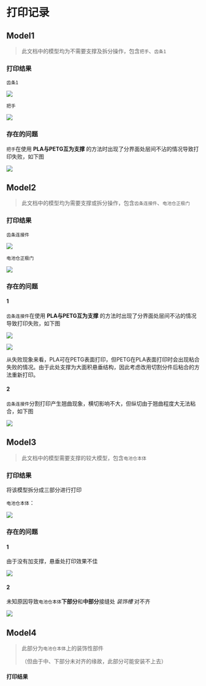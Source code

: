# 打印记录

## Model1

> 此文档中的模型均为不需要支撑及拆分操作，包含`把手`、`齿条1`

### 打印结果

 `齿条1`

![](Pics/0.jpg)

`把手`

![](Pics/1.jpg)

### 存在的问题

`把手`在使用 **PLA与PETG互为支撑** 的方法时出现了分界面处层间不沾的情况导致打印失败，如下图

![](Pics/2.jpg)

## Model2

> 此文档中的模型均为需要支撑或拆分操作，包含`齿条连接件`、`电池仓正极门`

### 打印结果

`齿条连接件`

![](Pics/6.jpg)

`电池仓正极门`

![](Pics/7.jpg)

### 存在的问题

#### 1

`齿条连接件`在使用 **PLA与PETG互为支撑** 的方法时出现了分界面处层间不沾的情况导致打印失败，如下图

![](Pics/3.jpg)

![](Pics/4.jpg)

从失败现象来看，PLA可在PETG表面打印，但PETG在PLA表面打印时会出现粘合失败的情况。由于此处支撑为大面积悬垂结构，因此考虑改用切割分件后粘合的方法重新打印。

#### 2

`齿条连接件`分割打印产生翘曲现象，横切影响不大，但纵切由于翘曲程度大无法粘合，如下图

![](Pics/5.jpg)

## Model3

> 此文档中的模型需要支撑的较大模型，包含`电池仓本体`

### 打印结果

将该模型拆分成三部分进行打印

`电池仓本体`：

![](Pics/8.jpg)

### 存在的问题

#### 1

由于没有加支撑，悬垂处打印效果不佳

![](Pics/9.jpg)

#### 2

未知原因导致`电池仓本体`**下部分**和**中部分**接缝处 *装饰槽* 对不齐

![](Pics/10.jpg)

## Model4

> 此部分为`电池仓本体`上的装饰性部件
>
> （但由于中、下部分未对齐的缘故，此部分可能安装不上去）

#### 打印结果
